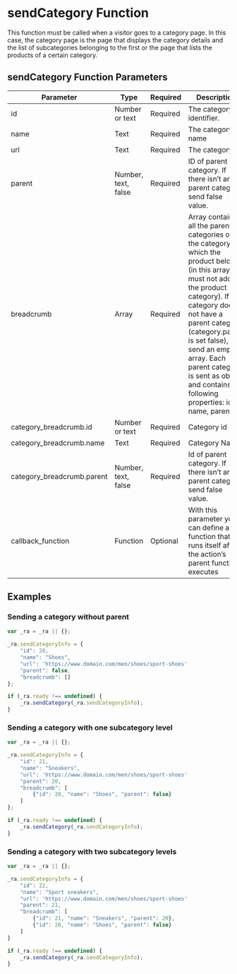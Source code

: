 # sendCategory Function

This function must be called when a visitor goes to a category page. In this case, the category page is the page that displays the category details and the list of subcategories belonging to the first or the page that lists the products of a certain category.

## sendCategory Function Parameters

|    **Parameter**    |    **Type**    |    **Required**    |    **Description**    |
|---|---|---|---|
|  id  |  Number or text  |  Required  |  The category identifier.  |
|	name	|	Text	|	Required	|	The category name	|
|	url	|	Text	|	Required	|	The category url	|
|	parent	|	Number, text, false	|	Required	|	ID of parent category. If there isn’t any parent category, send false value.	|
|	breadcrumb	|	Array	|	Required	|	Array containing all the parent categories of the category to which the product belongs (in this array you must not add the product category). If the category does not have a parent category (category.parent is set false), send an empty array. Each parent category is sent as object and contains the following properties: id, name, parent.	|
|	category_breadcrumb.id	|	Number or text	|	Required	|	Category id	|
|	category_breadcrumb.name	|	Text	|	Required	|	Category Name	|
|	category_breadcrumb.parent	|	Number, text, false	|	Required	|	Id of parent category. If there isn’t any parent category, send false value.	|
|	callback_function	|	Function	|	Optional	|	With this parameter you can define a function that runs itself after the action’s parent function executes	|

## Examples

### Sending a category without parent

```js
var _ra = _ra || {};

_ra.sendCategoryInfo = {
    "id": 20,
    "name": "Shoes",
    "url": 'https://www.domain.com/men/shoes/sport-shoes'
    "parent": false,
    "breadcrumb": [] 
};

if (_ra.ready !== undefined) {
    _ra.sendCategory(_ra.sendCategoryInfo);
}
```

### Sending a category with one subcategory level

```js	
var _ra = _ra || {};

_ra.sendCategoryInfo = {
    "id": 21,
    "name": "Sneakers",
    "url": 'https://www.domain.com/men/shoes/sport-shoes'
    "parent": 20,
    "breadcrumb": [
        {"id": 20, "name": "Shoes", "parent": false}
    ]
};

if (_ra.ready !== undefined) {
    _ra.sendCategory(_ra.sendCategoryInfo);
}
```

### Sending a category with two subcategory levels

```js	
var _ra = _ra || {};

_ra.sendCategoryInfo = {
    "id": 22,
    "name": "Sport sneakers",
    "url": 'https://www.domain.com/men/shoes/sport-shoes'
    "parent": 21,
    "breadcrumb": [
        {"id": 21, "name": "Sneakers", "parent": 20},
        {"id": 20, "name": "Shoes", "parent": false}
    ]
}

if (_ra.ready !== undefined) {
    _ra.sendCategory(_ra.sendCategoryInfo);
}
```

